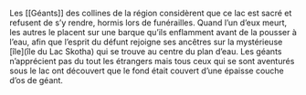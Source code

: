 Les [[Géants]] des collines de la région considèrent que ce lac est sacré et refusent de s’y rendre, hormis lors de funérailles. Quand l’un d’eux meurt, les autres le placent sur une barque qu’ils enflamment avant de la pousser à l’eau, afin que l’esprit du défunt rejoigne ses ancêtres sur la mystérieuse [île](île du Lac Skotha) qui se trouve au centre du plan d’eau. Les géants n’apprécient pas du tout les étrangers mais tous ceux qui se sont aventurés sous le lac ont découvert que le fond était couvert d’une épaisse couche d’os de géant.